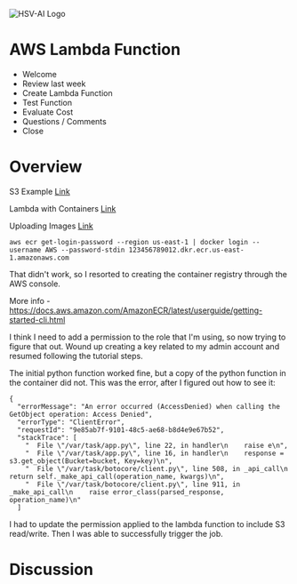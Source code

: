 ![HSV-AI Logo](https://hsv.ai/wp-content/uploads/2022/03/logo_v11_2022.png)

# AWS Lambda Function

- Welcome
- Review last week
- Create Lambda Function
- Test Function
- Evaluate Cost
- Questions / Comments
- Close

# Overview

S3 Example [Link](https://docs.aws.amazon.com/lambda/latest/dg/with-s3-example.html)


Lambda with Containers [Link](https://docs.aws.amazon.com/lambda/latest/dg/python-image.html)

Uploading Images [Link](https://docs.aws.amazon.com/lambda/latest/dg/images-create.html#images-upload)

```
aws ecr get-login-password --region us-east-1 | docker login --username AWS --password-stdin 123456789012.dkr.ecr.us-east-1.amazonaws.com    
```

That didn't work, so I resorted to creating the container registry through the AWS console.

More info - https://docs.aws.amazon.com/AmazonECR/latest/userguide/getting-started-cli.html

I think I need to add a permission to the role that I'm using, so now trying to figure that out. Wound up creating a key related to my admin account and resumed following the tutorial steps.

The initial python function worked fine, but a copy of the python function in the container did not. This was the error, after I figured out how to see it:

```
{
  "errorMessage": "An error occurred (AccessDenied) when calling the GetObject operation: Access Denied",
  "errorType": "ClientError",
  "requestId": "9e85ab7f-9101-48c5-ae68-b8d4e9e67b52",
  "stackTrace": [
    "  File \"/var/task/app.py\", line 22, in handler\n    raise e\n",
    "  File \"/var/task/app.py\", line 16, in handler\n    response = s3.get_object(Bucket=bucket, Key=key)\n",
    "  File \"/var/task/botocore/client.py\", line 508, in _api_call\n    return self._make_api_call(operation_name, kwargs)\n",
    "  File \"/var/task/botocore/client.py\", line 911, in _make_api_call\n    raise error_class(parsed_response, operation_name)\n"
  ]
  ```

I had to update the permission applied to the lambda function to include S3 read/write. Then I was able to successfully trigger the job.

# Discussion


